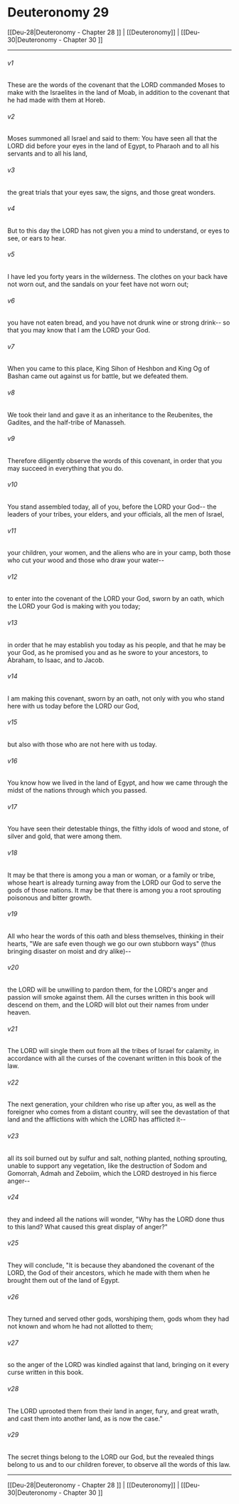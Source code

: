 # Deuteronomy 29

[[Deu-28|Deuteronomy - Chapter 28 ]] | [[Deuteronomy]] | [[Deu-30|Deuteronomy - Chapter 30 ]]
***

###### v1
These are the words of the covenant that the LORD commanded Moses to make with the Israelites in the land of Moab, in addition to the covenant that he had made with them at Horeb.
###### v2
Moses summoned all Israel and said to them: You have seen all that the LORD did before your eyes in the land of Egypt, to Pharaoh and to all his servants and to all his land,
###### v3
the great trials that your eyes saw, the signs, and those great wonders.
###### v4
But to this day the LORD has not given you a mind to understand, or eyes to see, or ears to hear.
###### v5
I have led you forty years in the wilderness. The clothes on your back have not worn out, and the sandals on your feet have not worn out;
###### v6
you have not eaten bread, and you have not drunk wine or strong drink-- so that you may know that I am the LORD your God.
###### v7
When you came to this place, King Sihon of Heshbon and King Og of Bashan came out against us for battle, but we defeated them.
###### v8
We took their land and gave it as an inheritance to the Reubenites, the Gadites, and the half-tribe of Manasseh.
###### v9
Therefore diligently observe the words of this covenant, in order that you may succeed in everything that you do.
###### v10
You stand assembled today, all of you, before the LORD your God-- the leaders of your tribes, your elders, and your officials, all the men of Israel,
###### v11
your children, your women, and the aliens who are in your camp, both those who cut your wood and those who draw your water--
###### v12
to enter into the covenant of the LORD your God, sworn by an oath, which the LORD your God is making with you today;
###### v13
in order that he may establish you today as his people, and that he may be your God, as he promised you and as he swore to your ancestors, to Abraham, to Isaac, and to Jacob.
###### v14
I am making this covenant, sworn by an oath, not only with you who stand here with us today before the LORD our God,
###### v15
but also with those who are not here with us today.
###### v16
You know how we lived in the land of Egypt, and how we came through the midst of the nations through which you passed.
###### v17
You have seen their detestable things, the filthy idols of wood and stone, of silver and gold, that were among them.
###### v18
It may be that there is among you a man or woman, or a family or tribe, whose heart is already turning away from the LORD our God to serve the gods of those nations. It may be that there is among you a root sprouting poisonous and bitter growth.
###### v19
All who hear the words of this oath and bless themselves, thinking in their hearts, "We are safe even though we go our own stubborn ways" (thus bringing disaster on moist and dry alike)--
###### v20
the LORD will be unwilling to pardon them, for the LORD's anger and passion will smoke against them. All the curses written in this book will descend on them, and the LORD will blot out their names from under heaven.
###### v21
The LORD will single them out from all the tribes of Israel for calamity, in accordance with all the curses of the covenant written in this book of the law.
###### v22
The next generation, your children who rise up after you, as well as the foreigner who comes from a distant country, will see the devastation of that land and the afflictions with which the LORD has afflicted it--
###### v23
all its soil burned out by sulfur and salt, nothing planted, nothing sprouting, unable to support any vegetation, like the destruction of Sodom and Gomorrah, Admah and Zeboiim, which the LORD destroyed in his fierce anger--
###### v24
they and indeed all the nations will wonder, "Why has the LORD done thus to this land? What caused this great display of anger?"
###### v25
They will conclude, "It is because they abandoned the covenant of the LORD, the God of their ancestors, which he made with them when he brought them out of the land of Egypt.
###### v26
They turned and served other gods, worshiping them, gods whom they had not known and whom he had not allotted to them;
###### v27
so the anger of the LORD was kindled against that land, bringing on it every curse written in this book.
###### v28
The LORD uprooted them from their land in anger, fury, and great wrath, and cast them into another land, as is now the case."
###### v29
The secret things belong to the LORD our God, but the revealed things belong to us and to our children forever, to observe all the words of this law.

***

[[Deu-28|Deuteronomy - Chapter 28 ]] | [[Deuteronomy]] | [[Deu-30|Deuteronomy - Chapter 30 ]]
